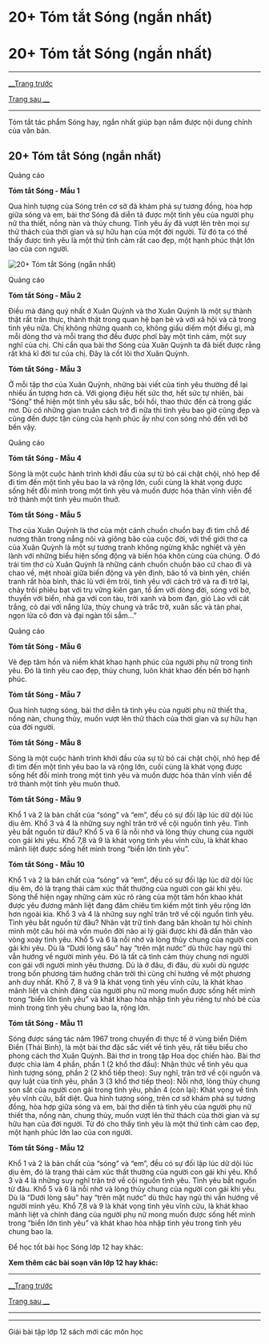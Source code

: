 # 20+ Tóm tắt Sóng (ngắn nhất)

# 20+ Tóm tắt Sóng (ngắn nhất)

* * *

[__Trang trước](https://vietjack.com/soan-van-lop-12/song.jsp)

[Trang sau __](https://vietjack.com/soan-van-lop-12/song.jsp)

* * *

Tóm tắt tác phẩm Sóng hay, ngắn nhất giúp bạn nắm được nội dung chính của văn bản.

## 20+ Tóm tắt Sóng (ngắn nhất)

Quảng cáo

**Tóm tắt Sóng - Mẫu 1**

Qua hình tượng của Sóng trên cơ sở đã khám phá sự tương đồng, hòa hợp giữa sóng và em, bài thơ Sóng đã diễn tả được một tình yêu của người phụ nữ tha thiết, nồng nàn và thủy chung. Tình yêu ấy đã vượt lên trên mọi sự thử thách của thời gian và sự hữu hạn của một đời người. Từ đó ta có thể thấy được tình yêu là một thứ tình cảm rất cao đẹp, một hạnh phúc thật lớn lao của con người.

![20+ Tóm tắt Sóng \(ngắn nhất\)](https://vietjack.com/soan-van-lop-12/images/tom-tat-song.PNG)

Quảng cáo

**Tóm tắt Sóng - Mẫu 2**

Điều mà đáng quý nhất ở Xuân Quỳnh và thơ Xuân Quỳnh là một sự thành thật rất trân thực, thành thật trong quan hệ bạn bè và với xã hội và cả trong tình yêu nữa. Chị không những quanh co, không giấu diếm một điều gì, mà mỗi dòng thơ và mỗi trang thơ đều được phơi bày một tình cảm, một suy nghĩ của chị. Chỉ cần qua bài thơ Sóng của Xuân Quỳnh ta đã biết được rằng rất khá kĩ đời tư của chị. Đây là cốt lõi thơ Xuân Quỳnh.

**Tóm tắt Sóng - Mẫu 3**

Ở mỗi tập thơ của Xuân Quỳnh, những bài viết của tình yêu thường để lại nhiều ấn tượng hơn cả. Với giọng điệu hết sức thơ, hết sức tự nhiên, bài “Sóng” thể hiện một tình yêu sâu sắc, bồi hồi, thao thức đến cả trong giấc mơ. Dù có những gian truân cách trở đi nữa thì tình yêu bao giờ cũng đẹp và cũng đến được tận cùng của hạnh phúc ấy như con sóng nhỏ đến với bờ bến vậy.

Quảng cáo

**Tóm tắt Sóng - Mẫu 4**

Sóng là một cuộc hành trình khởi đầu của sự từ bỏ cái chật chội, nhỏ hẹp để đi tìm đến một tình yêu bao la và rộng lớn, cuối cùng là khát vọng được sống hết đỗi mình trong một tình yêu và muốn được hóa thân vĩnh viễn để trở thành một tình yêu muôn thuở.

**Tóm tắt Sóng - Mẫu 5**

Thơ của Xuân Quỳnh là thơ của một cánh chuồn chuồn bay đi tìm chỗ để nương thân trong nắng nôi và giông bão của cuộc đời, với thế giới thơ ca của Xuân Quỳnh là một sự tương tranh không ngừng khắc nghiệt và yên lành với những biểu hiện sống động và biến hóa khôn cùng của chúng. Ở đó trái tim thơ củ Xuân Quỳnh là những cánh chuồn chuồn báo cứ chao đi và chao về, mệt nhoài giữa biến động và yên định, bão tố và bình yên, chiến tranh rất hòa bình, thác lũ với êm trôi, tình yêu với cách trở và ra đi trở lại, chảy trôi phiêu bạt với trụ vững kiên gan, tổ ấm với dòng đời, sóng với bờ, thuyền với biển, nhà ga với con tàu, trời xanh và bom đạn, gió Lào với cát trắng, cỏ dại với nắng lửa, thủy chung và trắc trở, xuân sắc và tàn phai, ngọn lửa cô đơn và đại ngàn tối sẫm…”

Quảng cáo

**Tóm tắt Sóng - Mẫu 6**

Vẻ đẹp tâm hồn và niềm khát khao hạnh phúc của người phụ nữ trong tình yêu. Đó là tình yêu cao đẹp, thủy chung, luôn khát khao đến bến bờ hạnh phúc.

**Tóm tắt Sóng - Mẫu 7**

Qua hình tượng sóng, bài thơ diễn tả tình yêu của người phụ nữ thiết tha, nồng nàn, chung thủy, muốn vượt lên thử thách của thời gian và sự hữu hạn của đời người.

**Tóm tắt Sóng - Mẫu 8**

Sóng là một cuộc hành trình khởi đầu của sự từ bỏ cái chật chội, nhỏ hẹp để đi tìm đến một tình yêu bao la và rộng lớn, cuối cùng là khát vọng được sống hết đỗi mình trong một tình yêu và muốn được hóa thân vĩnh viễn để trở thành một tình yêu muôn thuở.

**Tóm tắt Sóng - Mẫu 9**

Khổ 1 và 2 là bản chất của “sóng” và “em”, đều có sự đối lập lúc dữ dội lúc dịu êm. Khổ 3 và 4 là những suy nghĩ trăn trở về cội nguồn tình yêu. Tình yêu bắt nguồn từ đâu? Khổ 5 và 6 là nỗi nhớ và lòng thủy chung của người con gái khi yêu. Khổ 7,8 và 9 là khát vọng tình yêu vĩnh cửu, là khát khao mãnh liệt được sống hết mình trong “biển lớn tình yêu”.

**Tóm tắt Sóng - Mẫu 10**

Khổ 1 và 2 là bản chất của “sóng” và “em”, đều có sự đối lập lúc dữ dội lúc dịu êm, đó là trạng thái cảm xúc thất thường của người con gái khi yêu. Sóng thể hiện ngay những cảm xúc rõ ràng của một tâm hồn khao khát được yêu đương mãnh liệt đang đăm chiêu tìm kiếm một tình yêu rộng lớn hơn ngoài kia. Khổ 3 và 4 là những suy nghĩ trăn trở về cội nguồn tình yêu. Tình yêu bắt nguồn từ đâu? Nhân vật trữ tình đang băn khoăn tự hỏi chính mình một câu hỏi mà vốn muôn đời nào ai lý giải được khi đã dấn thân vào vòng xoáy tình yêu. Khổ 5 và 6 là nỗi nhớ và lòng thủy chung của người con gái khi yêu. Dù là “Dưới lòng sâu” hay “trên mặt nước” dù thức hay ngủ thì vẫn hướng về người mình yêu. Đó là tất cả tình cảm thủy chung nơi người con gái với người mình yêu thương. Dù là ở đâu, đi đâu, dù xuôi dù ngược trong bốn phương tám hướng chân trời thì cũng chỉ hướng về một phương anh duy nhất. Khổ 7, 8 và 9 là khát vọng tình yêu vĩnh cửu, là khát khao mãnh liệt và chính đáng của người phụ nữ mong muốn được sống hết mình trong “biển lớn tình yêu” và khát khao hòa nhập tình yêu riêng tư nhỏ bé của mình trong tình yêu chung bao la, rộng lớn.

**Tóm tắt Sóng - Mẫu 11**

Sóng được sáng tác năm 1967 trong chuyến đi thực tế ở vùng biển Diêm Điền (Thái Bình), là một bài thơ đặc sắc viết về tình yêu, rất tiêu biểu cho phong cách thơ Xuân Quỳnh. Bài thơ in trong tập Hoa dọc chiến hào. Bài thơ được chia làm 4 phần, phần 1 (2 khổ thơ đầu): Nhận thức về tình yêu qua hình tượng sóng, phần 2 (2 khổ tiếp theo): Suy nghĩ, trăn trở về cội nguồn và quy luật của tình yêu, phần 3 (3 khổ thơ tiếp theo): Nỗi nhớ, lòng thủy chung son sắt của người con gái trong tình yêu, phần 4 (còn lại): Khát vọng về tình yêu vĩnh cửu, bất diệt. Qua hình tượng sóng, trên cơ sở khám phá sự tương đồng, hòa hợp giữa sóng và em, bài thơ diễn tả tình yêu của người phụ nữ thiết tha, nồng nàn, chung thủy, muốn vượt lên thử thách của thời gian và sự hữu hạn của đời người. Từ đó cho thấy tình yêu là một thứ tình cảm cao đẹp, một hạnh phúc lớn lao của con người. 

**Tóm tắt Sóng - Mẫu 12**

Khổ 1 và 2 là bản chất của “sóng” và “em”, đều có sự đối lập lúc dữ dội lúc dịu êm, đó là trạng thái cảm xúc thất thường của người con gái khi yêu. Khổ 3 và 4 là những suy nghĩ trăn trở về cội nguồn tình yêu. Tình yêu bắt nguồn từ đâu. Khổ 5 và 6 là nỗi nhớ và lòng thủy chung của người con gái khi yêu. Dù là “Dưới lòng sâu” hay “trên mặt nước” dù thức hay ngủ thì vẫn hướng về người mình yêu. Khổ 7,8 và 9 là khát vọng tình yêu vĩnh cửu, là khát khao mãnh liệt và chính đáng của người phụ nữ mong muốn được sống hết mình trong “biển lớn tình yêu” và khát khao hòa nhập tình yêu trong tình yêu chung bao la.

Để học tốt bài học Sóng lớp 12 hay khác:

**Xem thêm các bài soạn văn lớp 12 hay khác:**

* * *

[__Trang trước](https://vietjack.com/soan-van-lop-12/song.jsp)

[Trang sau __](https://vietjack.com/soan-van-lop-12/song.jsp)

* * *

* * *

Giải bài tập lớp 12 sách mới các môn học
